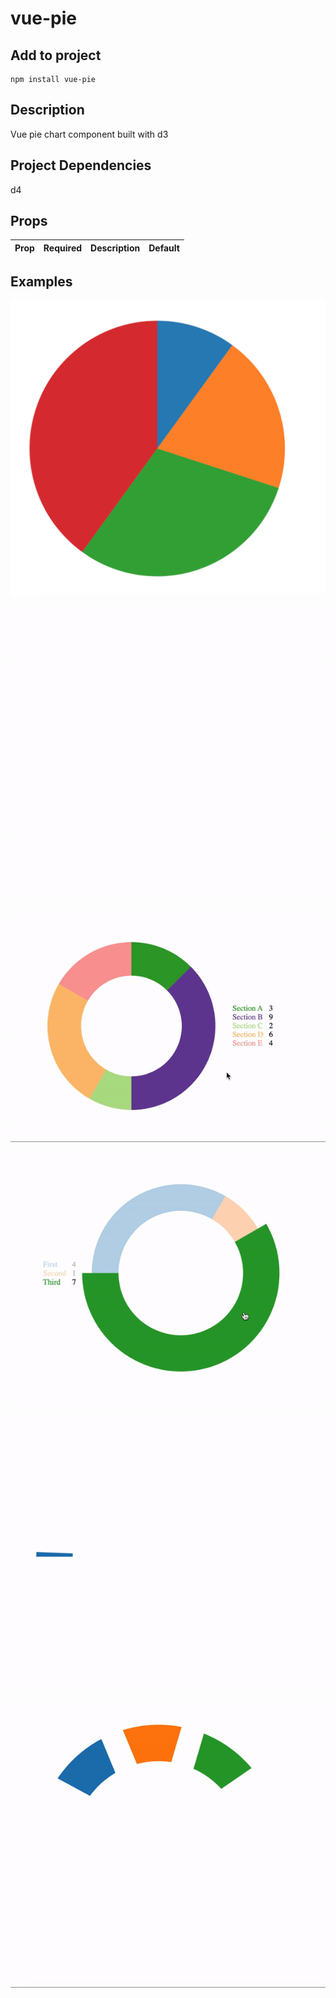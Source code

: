 # vue-pie

## Add to project
```
npm install vue-pie
```

## Description
Vue pie chart component built with d3

## Project Dependencies
d4

## Props
| Prop | Required | Description | Default |
| --- | --- | ----------- | ----------- |


## Examples
![Pie](demo/pie.png)

![Basic](demo/basic.gif)

![Hover](demo/hover.gif)

![Click](demo/click.gif)

![Timer](demo/timer.gif)

![Spinner](demo/spinner.gif)